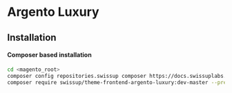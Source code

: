 # Argento Luxury

## Installation

#### Composer based installation

```bash
cd <magento_root>
composer config repositories.swissup composer https://docs.swissuplabs.com/packages/
composer require swissup/theme-frontend-argento-luxury:dev-master --prefer-source
```
